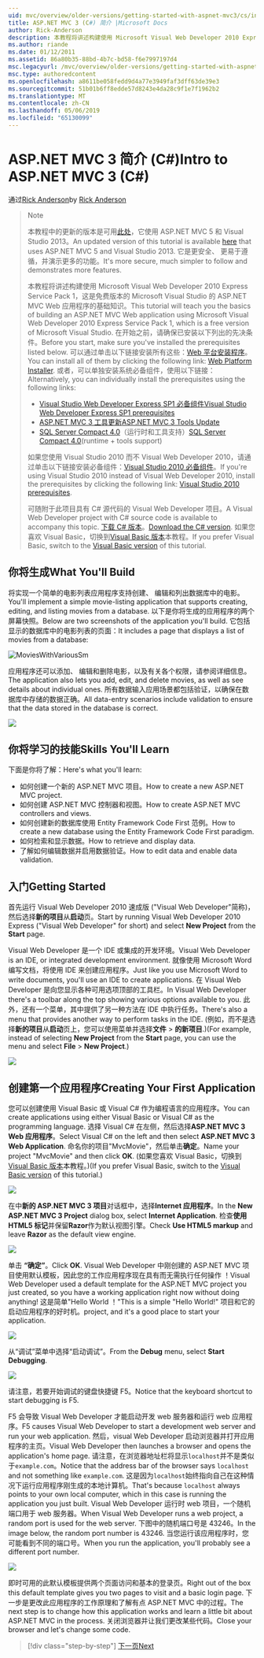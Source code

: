 ```yaml
---
uid: mvc/overview/older-versions/getting-started-with-aspnet-mvc3/cs/intro-to-aspnet-mvc-3
title: ASP.NET MVC 3 (C#) 简介 |Microsoft Docs
author: Rick-Anderson
description: 本教程将讲述构建使用 Microsoft Visual Web Developer 2010 Express Service Pack 1，这是一个 ASP.NET MVC Web 应用程序的基础知识...
ms.author: riande
ms.date: 01/12/2011
ms.assetid: 86a80b35-88bd-4b7c-bd58-f6e7997197d4
msc.legacyurl: /mvc/overview/older-versions/getting-started-with-aspnet-mvc3/cs/intro-to-aspnet-mvc-3
msc.type: authoredcontent
ms.openlocfilehash: a8611be058fedd9d4a77e3949faf3dff63de39e3
ms.sourcegitcommit: 51b01b6ff8edde57d8243e4da28c9f1e7f1962b2
ms.translationtype: MT
ms.contentlocale: zh-CN
ms.lasthandoff: 05/06/2019
ms.locfileid: "65130099"
---
```

# <a name="intro-to-aspnet-mvc-3-c"></a><span data-ttu-id="9e9c7-103">ASP.NET MVC 3 简介 (C#)</span><span class="sxs-lookup"><span data-stu-id="9e9c7-103">Intro to ASP.NET MVC 3 (C#)</span></span>

<span data-ttu-id="9e9c7-104">通过[Rick Anderson]((https://twitter.com/RickAndMSFT))</span><span class="sxs-lookup"><span data-stu-id="9e9c7-104">by [Rick Anderson]((https://twitter.com/RickAndMSFT))</span></span>

> > [!NOTE]
> > <span data-ttu-id="9e9c7-105">本教程中的更新的版本是可用[此处](../../../getting-started/introduction/getting-started.md)，它使用 ASP.NET MVC 5 和 Visual Studio 2013。</span><span class="sxs-lookup"><span data-stu-id="9e9c7-105">An updated version of this tutorial is available [here](../../../getting-started/introduction/getting-started.md) that uses ASP.NET MVC 5 and Visual Studio 2013.</span></span> <span data-ttu-id="9e9c7-106">它是更安全、 更易于遵循，并演示更多的功能。</span><span class="sxs-lookup"><span data-stu-id="9e9c7-106">It's more secure, much simpler to follow and demonstrates more features.</span></span>
> 
> 
> <span data-ttu-id="9e9c7-107">本教程将讲述构建使用 Microsoft Visual Web Developer 2010 Express Service Pack 1，这是免费版本的 Microsoft Visual Studio 的 ASP.NET MVC Web 应用程序的基础知识。</span><span class="sxs-lookup"><span data-stu-id="9e9c7-107">This tutorial will teach you the basics of building an ASP.NET MVC Web application using Microsoft Visual Web Developer 2010 Express Service Pack 1, which is a free version of Microsoft Visual Studio.</span></span> <span data-ttu-id="9e9c7-108">在开始之前，请确保已安装以下列出的先决条件。</span><span class="sxs-lookup"><span data-stu-id="9e9c7-108">Before you start, make sure you've installed the prerequisites listed below.</span></span> <span data-ttu-id="9e9c7-109">可以通过单击以下链接安装所有这些：[Web 平台安装程序](https://www.microsoft.com/web/gallery/install.aspx?appid=VWD2010SP1Pack)。</span><span class="sxs-lookup"><span data-stu-id="9e9c7-109">You can install all of them by clicking the following link: [Web Platform Installer](https://www.microsoft.com/web/gallery/install.aspx?appid=VWD2010SP1Pack).</span></span> <span data-ttu-id="9e9c7-110">或者，可以单独安装系统必备组件，使用以下链接：</span><span class="sxs-lookup"><span data-stu-id="9e9c7-110">Alternatively, you can individually install the prerequisites using the following links:</span></span>
> 
> - [<span data-ttu-id="9e9c7-111">Visual Studio Web Developer Express SP1 必备组件</span><span class="sxs-lookup"><span data-stu-id="9e9c7-111">Visual Studio Web Developer Express SP1 prerequisites</span></span>](https://www.microsoft.com/web/gallery/install.aspx?appid=VWD2010SP1Pack)
> - [<span data-ttu-id="9e9c7-112">ASP.NET MVC 3 工具更新</span><span class="sxs-lookup"><span data-stu-id="9e9c7-112">ASP.NET MVC 3 Tools Update</span></span>](https://www.microsoft.com/web/gallery/install.aspx?appsxml=&amp;appid=MVC3)
> - <span data-ttu-id="9e9c7-113">[SQL Server Compact 4.0](https://www.microsoft.com/web/gallery/install.aspx?appid=SQLCE;SQLCEVSTools_4_0)（运行时和工具支持）</span><span class="sxs-lookup"><span data-stu-id="9e9c7-113">[SQL Server Compact 4.0](https://www.microsoft.com/web/gallery/install.aspx?appid=SQLCE;SQLCEVSTools_4_0)(runtime + tools support)</span></span>
> 
> <span data-ttu-id="9e9c7-114">如果您使用 Visual Studio 2010 而不 Visual Web Developer 2010，请通过单击以下链接安装必备组件：[Visual Studio 2010 必备组件](https://www.microsoft.com/web/gallery/install.aspx?appsxml=&amp;appid=VS2010SP1Pack)。</span><span class="sxs-lookup"><span data-stu-id="9e9c7-114">If you're using Visual Studio 2010 instead of Visual Web Developer 2010, install the prerequisites by clicking the following link: [Visual Studio 2010 prerequisites](https://www.microsoft.com/web/gallery/install.aspx?appsxml=&amp;appid=VS2010SP1Pack).</span></span>
> 
> <span data-ttu-id="9e9c7-115">可随附于此项目具有 C# 源代码的 Visual Web Developer 项目。</span><span class="sxs-lookup"><span data-stu-id="9e9c7-115">A Visual Web Developer project with C# source code is available to accompany this topic.</span></span> <span data-ttu-id="9e9c7-116">[下载 C# 版本](https://code.msdn.microsoft.com/Introduction-to-MVC-3-10d1b098)。</span><span class="sxs-lookup"><span data-stu-id="9e9c7-116">[Download the C# version](https://code.msdn.microsoft.com/Introduction-to-MVC-3-10d1b098).</span></span> <span data-ttu-id="9e9c7-117">如果您喜欢 Visual Basic，切换到[Visual Basic 版本](../vb/intro-to-aspnet-mvc-3.md)本教程。</span><span class="sxs-lookup"><span data-stu-id="9e9c7-117">If you prefer Visual Basic, switch to the [Visual Basic version](../vb/intro-to-aspnet-mvc-3.md) of this tutorial.</span></span>

## <a name="what-youll-build"></a><span data-ttu-id="9e9c7-118">你将生成</span><span class="sxs-lookup"><span data-stu-id="9e9c7-118">What You'll Build</span></span>

<span data-ttu-id="9e9c7-119">将实现一个简单的电影列表应用程序支持创建、 编辑和列出数据库中的电影。</span><span class="sxs-lookup"><span data-stu-id="9e9c7-119">You'll implement a simple movie-listing application that supports creating, editing, and listing movies from a database.</span></span> <span data-ttu-id="9e9c7-120">以下是你将生成的应用程序的两个屏幕快照。</span><span class="sxs-lookup"><span data-stu-id="9e9c7-120">Below are two screenshots of the application you'll build.</span></span> <span data-ttu-id="9e9c7-121">它包括显示的数据库中的电影列表的页面：</span><span class="sxs-lookup"><span data-stu-id="9e9c7-121">It includes a page that displays a list of movies from a database:</span></span>

![MoviesWithVariousSm](intro-to-aspnet-mvc-3/_static/image1.png)

<span data-ttu-id="9e9c7-123">应用程序还可以添加、 编辑和删除电影，以及有关各个权限，请参阅详细信息。</span><span class="sxs-lookup"><span data-stu-id="9e9c7-123">The application also lets you add, edit, and delete movies, as well as see details about individual ones.</span></span> <span data-ttu-id="9e9c7-124">所有数据输入应用场景都包括验证，以确保在数据库中存储的数据正确。</span><span class="sxs-lookup"><span data-stu-id="9e9c7-124">All data-entry scenarios include validation to ensure that the data stored in the database is correct.</span></span>

![](intro-to-aspnet-mvc-3/_static/image2.png)

## <a name="skills-youll-learn"></a><span data-ttu-id="9e9c7-125">你将学习的技能</span><span class="sxs-lookup"><span data-stu-id="9e9c7-125">Skills You'll Learn</span></span>

<span data-ttu-id="9e9c7-126">下面是你将了解：</span><span class="sxs-lookup"><span data-stu-id="9e9c7-126">Here's what you'll learn:</span></span>

- <span data-ttu-id="9e9c7-127">如何创建一个新的 ASP.NET MVC 项目。</span><span class="sxs-lookup"><span data-stu-id="9e9c7-127">How to create a new ASP.NET MVC project.</span></span>
- <span data-ttu-id="9e9c7-128">如何创建 ASP.NET MVC 控制器和视图。</span><span class="sxs-lookup"><span data-stu-id="9e9c7-128">How to create ASP.NET MVC controllers and views.</span></span>
- <span data-ttu-id="9e9c7-129">如何创建新的数据库使用 Entity Framework Code First 范例。</span><span class="sxs-lookup"><span data-stu-id="9e9c7-129">How to create a new database using the Entity Framework Code First paradigm.</span></span>
- <span data-ttu-id="9e9c7-130">如何检索和显示数据。</span><span class="sxs-lookup"><span data-stu-id="9e9c7-130">How to retrieve and display data.</span></span>
- <span data-ttu-id="9e9c7-131">了解如何编辑数据并启用数据验证。</span><span class="sxs-lookup"><span data-stu-id="9e9c7-131">How to edit data and enable data validation.</span></span>

## <a name="getting-started"></a><span data-ttu-id="9e9c7-132">入门</span><span class="sxs-lookup"><span data-stu-id="9e9c7-132">Getting Started</span></span>

<span data-ttu-id="9e9c7-133">首先运行 Visual Web Developer 2010 速成版 ("Visual Web Developer"简称)，然后选择**新的项目**从**启动**页。</span><span class="sxs-lookup"><span data-stu-id="9e9c7-133">Start by running Visual Web Developer 2010 Express ("Visual Web Developer" for short) and select **New Project** from the **Start** page.</span></span>

<span data-ttu-id="9e9c7-134">Visual Web Developer 是一个 IDE 或集成的开发环境。</span><span class="sxs-lookup"><span data-stu-id="9e9c7-134">Visual Web Developer is an IDE, or integrated development environment.</span></span> <span data-ttu-id="9e9c7-135">就像使用 Microsoft Word 编写文档，将使用 IDE 来创建应用程序。</span><span class="sxs-lookup"><span data-stu-id="9e9c7-135">Just like you use Microsoft Word to write documents, you'll use an IDE to create applications.</span></span> <span data-ttu-id="9e9c7-136">在 Visual Web Developer 是向您显示各种可用选项顶部的工具栏。</span><span class="sxs-lookup"><span data-stu-id="9e9c7-136">In Visual Web Developer there's a toolbar along the top showing various options available to you.</span></span> <span data-ttu-id="9e9c7-137">此外，还有一个菜单，其中提供了另一种方法在 IDE 中执行任务。</span><span class="sxs-lookup"><span data-stu-id="9e9c7-137">There's also a menu that provides another way to perform tasks in the IDE.</span></span> <span data-ttu-id="9e9c7-138">(例如，而不是选择**新的项目**从**启动**页上，您可以使用菜单并选择**文件** &gt; **的新项目**.)</span><span class="sxs-lookup"><span data-stu-id="9e9c7-138">(For example, instead of selecting **New Project** from the **Start** page, you can use the menu and select **File** &gt; **New Project**.)</span></span>

[![](intro-to-aspnet-mvc-3/_static/image4.png)](intro-to-aspnet-mvc-3/_static/image3.png)

## <a name="creating-your-first-application"></a><span data-ttu-id="9e9c7-139">创建第一个应用程序</span><span class="sxs-lookup"><span data-stu-id="9e9c7-139">Creating Your First Application</span></span>

<span data-ttu-id="9e9c7-140">您可以创建使用 Visual Basic 或 Visual C# 作为编程语言的应用程序。</span><span class="sxs-lookup"><span data-stu-id="9e9c7-140">You can create applications using either Visual Basic or Visual C# as the programming language.</span></span> <span data-ttu-id="9e9c7-141">选择 Visual C# 在左侧，然后选择**ASP.NET MVC 3 Web 应用程序**。</span><span class="sxs-lookup"><span data-stu-id="9e9c7-141">Select Visual C# on the left and then select **ASP.NET MVC 3 Web Application**.</span></span> <span data-ttu-id="9e9c7-142">命名你的项目"MvcMovie"，然后单击**确定**。</span><span class="sxs-lookup"><span data-stu-id="9e9c7-142">Name your project "MvcMovie" and then click **OK**.</span></span> <span data-ttu-id="9e9c7-143">(如果您喜欢 Visual Basic，切换到[Visual Basic 版本](../vb/intro-to-aspnet-mvc-3.md)本教程。)</span><span class="sxs-lookup"><span data-stu-id="9e9c7-143">(If you prefer Visual Basic, switch to the [Visual Basic version](../vb/intro-to-aspnet-mvc-3.md) of this tutorial.)</span></span>

![](intro-to-aspnet-mvc-3/_static/image5.png)

<span data-ttu-id="9e9c7-144">在中**新的 ASP.NET MVC 3 项目**对话框中，选择**Internet 应用程序**。</span><span class="sxs-lookup"><span data-stu-id="9e9c7-144">In the **New ASP.NET MVC 3 Project** dialog box, select **Internet Application**.</span></span> <span data-ttu-id="9e9c7-145">检查**使用 HTML5 标记**并保留**Razor**作为默认视图引擎。</span><span class="sxs-lookup"><span data-stu-id="9e9c7-145">Check **Use HTML5 markup** and leave **Razor** as the default view engine.</span></span>

![](intro-to-aspnet-mvc-3/_static/image6.png)

<span data-ttu-id="9e9c7-146">单击 **“确定”**。</span><span class="sxs-lookup"><span data-stu-id="9e9c7-146">Click **OK**.</span></span> <span data-ttu-id="9e9c7-147">Visual Web Developer 中刚创建的 ASP.NET MVC 项目使用默认模板，因此您的工作应用程序现在具有而无需执行任何操作 ！</span><span class="sxs-lookup"><span data-stu-id="9e9c7-147">Visual Web Developer used a default template for the ASP.NET MVC project you just created, so you have a working application right now without doing anything!</span></span> <span data-ttu-id="9e9c7-148">这是简单"Hello World ！"</span><span class="sxs-lookup"><span data-stu-id="9e9c7-148">This is a simple "Hello World!"</span></span> <span data-ttu-id="9e9c7-149">项目和它的启动应用程序的好时机。</span><span class="sxs-lookup"><span data-stu-id="9e9c7-149">project, and it's a good place to start your application.</span></span>

[![](intro-to-aspnet-mvc-3/_static/image8.png)](intro-to-aspnet-mvc-3/_static/image7.png)

<span data-ttu-id="9e9c7-150">从“调试”菜单中选择“启动调试”。</span><span class="sxs-lookup"><span data-stu-id="9e9c7-150">From the **Debug** menu, select **Start Debugging**.</span></span>

![](intro-to-aspnet-mvc-3/_static/image9.png)

<span data-ttu-id="9e9c7-151">请注意，若要开始调试的键盘快捷键 F5。</span><span class="sxs-lookup"><span data-stu-id="9e9c7-151">Notice that the keyboard shortcut to start debugging is F5.</span></span>

<span data-ttu-id="9e9c7-152">F5 会导致 Visual Web Developer 才能启动开发 web 服务器和运行 web 应用程序。</span><span class="sxs-lookup"><span data-stu-id="9e9c7-152">F5 causes Visual Web Developer to start a development web server and run your web application.</span></span> <span data-ttu-id="9e9c7-153">然后，visual Web Developer 启动浏览器并打开应用程序的主页。</span><span class="sxs-lookup"><span data-stu-id="9e9c7-153">Visual Web Developer then launches a browser and opens the application's home page.</span></span> <span data-ttu-id="9e9c7-154">请注意，在浏览器地址栏将显示`localhost`并不是类似于`example.com`。</span><span class="sxs-lookup"><span data-stu-id="9e9c7-154">Notice that the address bar of the browser says `localhost` and not something like `example.com`.</span></span> <span data-ttu-id="9e9c7-155">这是因为`localhost`始终指向自己在这种情况下运行应用程序刚生成的本地计算机。</span><span class="sxs-lookup"><span data-stu-id="9e9c7-155">That's because `localhost` always points to your own local computer, which in this case is running the application you just built.</span></span> <span data-ttu-id="9e9c7-156">Visual Web Developer 运行时 web 项目，一个随机端口用于 web 服务器。</span><span class="sxs-lookup"><span data-stu-id="9e9c7-156">When Visual Web Developer runs a web project, a random port is used for the web server.</span></span> <span data-ttu-id="9e9c7-157">下图中的随机端口号是 43246。</span><span class="sxs-lookup"><span data-stu-id="9e9c7-157">In the image below, the random port number is 43246.</span></span> <span data-ttu-id="9e9c7-158">当您运行该应用程序时，您可能看到不同的端口号。</span><span class="sxs-lookup"><span data-stu-id="9e9c7-158">When you run the application, you'll probably see a different port number.</span></span>

![](intro-to-aspnet-mvc-3/_static/image10.png)

<span data-ttu-id="9e9c7-159">即时可用的此默认模板提供两个页面访问和基本的登录页。</span><span class="sxs-lookup"><span data-stu-id="9e9c7-159">Right out of the box this default template gives you two pages to visit and a basic login page.</span></span> <span data-ttu-id="9e9c7-160">下一步是更改此应用程序的工作原理和了解有点 ASP.NET MVC 中的过程。</span><span class="sxs-lookup"><span data-stu-id="9e9c7-160">The next step is to change how this application works and learn a little bit about ASP.NET MVC in the process.</span></span> <span data-ttu-id="9e9c7-161">关闭浏览器并让我们更改某些代码。</span><span class="sxs-lookup"><span data-stu-id="9e9c7-161">Close your browser and let's change some code.</span></span>

> [!div class="step-by-step"]
> [<span data-ttu-id="9e9c7-162">下一页</span><span class="sxs-lookup"><span data-stu-id="9e9c7-162">Next</span></span>](adding-a-controller.md)
